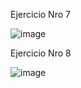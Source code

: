  Ejercicio Nro 7


 ![image](https://github.com/user-attachments/assets/e15515d4-3cac-4a5d-a7f1-ed19c2f9ae00)


Ejercicio Nro 8

![image](https://github.com/user-attachments/assets/3992a050-69a3-4592-a199-1c07742dce61)
